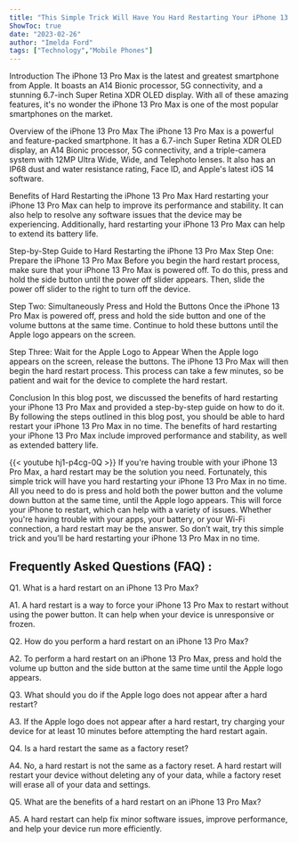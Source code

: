 ```yaml
---
title: "This Simple Trick Will Have You Hard Restarting Your iPhone 13 Pro Max in No Time!"
ShowToc: true 
date: "2023-02-26"
author: "Imelda Ford" 
tags: ["Technology","Mobile Phones"]
---
```

Introduction
The iPhone 13 Pro Max is the latest and greatest smartphone from Apple. It boasts an A14 Bionic processor, 5G connectivity, and a stunning 6.7-inch Super Retina XDR OLED display. With all of these amazing features, it's no wonder the iPhone 13 Pro Max is one of the most popular smartphones on the market. 

Overview of the iPhone 13 Pro Max
The iPhone 13 Pro Max is a powerful and feature-packed smartphone. It has a 6.7-inch Super Retina XDR OLED display, an A14 Bionic processor, 5G connectivity, and a triple-camera system with 12MP Ultra Wide, Wide, and Telephoto lenses. It also has an IP68 dust and water resistance rating, Face ID, and Apple's latest iOS 14 software. 

Benefits of Hard Restarting the iPhone 13 Pro Max
Hard restarting your iPhone 13 Pro Max can help to improve its performance and stability. It can also help to resolve any software issues that the device may be experiencing. Additionally, hard restarting your iPhone 13 Pro Max can help to extend its battery life. 

Step-by-Step Guide to Hard Restarting the iPhone 13 Pro Max
Step One: Prepare the iPhone 13 Pro Max
Before you begin the hard restart process, make sure that your iPhone 13 Pro Max is powered off. To do this, press and hold the side button until the power off slider appears. Then, slide the power off slider to the right to turn off the device. 

Step Two: Simultaneously Press and Hold the Buttons
Once the iPhone 13 Pro Max is powered off, press and hold the side button and one of the volume buttons at the same time. Continue to hold these buttons until the Apple logo appears on the screen. 

Step Three: Wait for the Apple Logo to Appear
When the Apple logo appears on the screen, release the buttons. The iPhone 13 Pro Max will then begin the hard restart process. This process can take a few minutes, so be patient and wait for the device to complete the hard restart. 

Conclusion
In this blog post, we discussed the benefits of hard restarting your iPhone 13 Pro Max and provided a step-by-step guide on how to do it. By following the steps outlined in this blog post, you should be able to hard restart your iPhone 13 Pro Max in no time. The benefits of hard restarting your iPhone 13 Pro Max include improved performance and stability, as well as extended battery life.

{{< youtube hj1-p4cg-0Q >}} 
If you're having trouble with your iPhone 13 Pro Max, a hard restart may be the solution you need. Fortunately, this simple trick will have you hard restarting your iPhone 13 Pro Max in no time. All you need to do is press and hold both the power button and the volume down button at the same time, until the Apple logo appears. This will force your iPhone to restart, which can help with a variety of issues. Whether you're having trouble with your apps, your battery, or your Wi-Fi connection, a hard restart may be the answer. So don’t wait, try this simple trick and you’ll be hard restarting your iPhone 13 Pro Max in no time.

## Frequently Asked Questions (FAQ) :
Q1. What is a hard restart on an iPhone 13 Pro Max?

A1. A hard restart is a way to force your iPhone 13 Pro Max to restart without using the power button. It can help when your device is unresponsive or frozen.

Q2. How do you perform a hard restart on an iPhone 13 Pro Max?

A2. To perform a hard restart on an iPhone 13 Pro Max, press and hold the volume up button and the side button at the same time until the Apple logo appears.

Q3. What should you do if the Apple logo does not appear after a hard restart?

A3. If the Apple logo does not appear after a hard restart, try charging your device for at least 10 minutes before attempting the hard restart again.

Q4. Is a hard restart the same as a factory reset?

A4. No, a hard restart is not the same as a factory reset. A hard restart will restart your device without deleting any of your data, while a factory reset will erase all of your data and settings.

Q5. What are the benefits of a hard restart on an iPhone 13 Pro Max?

A5. A hard restart can help fix minor software issues, improve performance, and help your device run more efficiently.


